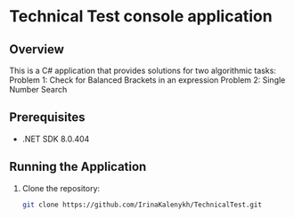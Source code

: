 # Technical Test console application

## Overview
This is a C# application that provides solutions for two algorithmic tasks:
    Problem 1: Check for Balanced Brackets in an expression
    Problem 2: Single Number Search


## Prerequisites
- .NET SDK 8.0.404

## Running the Application
1. Clone the repository:
   ```bash
   git clone https://github.com/IrinaKalenykh/TechnicalTest.git